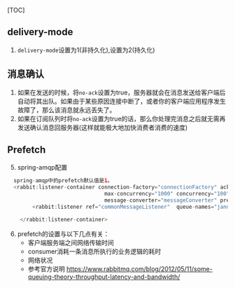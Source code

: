 
[TOC]

## delivery-mode
1. `delivery-mode`设置为1(非持久化),设置为2(持久化)

## 消息确认
1. 如果在发送的时候，将`no-ack`设置为true，服务器就会在消息发送给客户端后自动将其出队。如果由于某些原因连接中断了，或者你的客户端应用程序发生故障了，那么该消息就永远丢失了。
2. 如果在订阅队列时将`no-ack`设置为true的话，那么你处理完消息之后就无需再发送确认消息回服务器(这样就能极大地加快消费者消费的速度)




## Prefetch

5. spring-amqp配置

```java
  spring-amqp中的prefetch默认值是1。
  <rabbit:listener-container connection-factory="connectionFactory" acknowledge="auto"
                               max-concurrency="1000" concurrency="100"
                               message-converter="messageConverter" prefetch="1"    >
        <rabbit:listener ref="commonMessageListener"  queue-names="jannal.queue"   />

    </rabbit:listener-container>

```
6. prefetch的设置与以下几点有关：
	* 客户端服务端之间网络传输时间
	* consumer消耗一条消息所执行的业务逻辑的耗时
	* 网络状况
	* 参考官方说明 https://www.rabbitmq.com/blog/2012/05/11/some-queuing-theory-throughput-latency-and-bandwidth/

	










